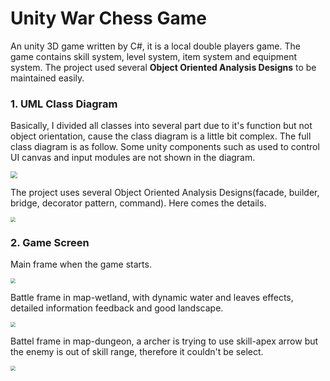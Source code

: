 # Unity War Chess Game

An unity 3D game written by C#, it is a local double players game. The game contains skill system, level system, item system and equipment system. The project used several **Object Oriented Analysis Designs** to be maintained easily. 



### 1.	UML Class Diagram

Basically, I divided all classes into several part due to it's function but not object orientation, cause the class diagram is a little bit complex. The full class diagram is as follow. Some unity components such as used to control UI canvas and input modules are not  shown in the diagram.

<img src="G:\Notes\Java-A\MineSweeper\MineSweeper\2022Fall-OOAD-Proj\Pics\ClassMap.png" style="zoom:67%;" />



The project uses several Object Oriented Analysis Designs(facade, builder, bridge, decorator pattern, command). Here comes the details.

<img src="G:\Notes\Java-A\MineSweeper\MineSweeper\2022Fall-OOAD-Proj\Pics\OOwordClassMap.png" style="zoom: 50%;" />





### 2.	Game Screen

Main frame when the game starts.

<img src="G:\Notes\Java-A\MineSweeper\MineSweeper\2022Fall-OOAD-Proj\Pics\BeginFrame.png" style="zoom: 50%;" />



Battle frame in map-wetland, with dynamic water and leaves effects, detailed information feedback and good landscape.

<img src="G:\Notes\Java-A\MineSweeper\MineSweeper\2022Fall-OOAD-Proj\Pics\Wetland.png" style="zoom:50%;" />



Battel frame in map-dungeon, a archer is trying to use skill-apex arrow but the enemy is out of skill range, therefore it couldn't be select.

<img src="G:\Notes\Java-A\MineSweeper\MineSweeper\2022Fall-OOAD-Proj\Pics\SkillBoard.png" style="zoom:50%;" />
